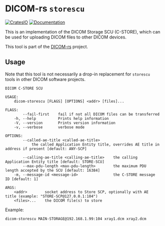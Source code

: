 # DICOM-rs `storescu`

[![CratesIO](https://img.shields.io/crates/v/dicom-storescu.svg)](https://crates.io/crates/dicom-storescu)
[![Documentation](https://docs.rs/dicom-storescu/badge.svg)](https://docs.rs/dicom-storescu)

This is an implementation of the DICOM Storage SCU (C-STORE),
which can be used for uploading DICOM files to other DICOM devices.

This tool is part of the [DICOM-rs](https://github.com/Enet4/dicom-rs) project.

## Usage

Note that this tool is not necessarily a drop-in replacement
for `storescu` tools in other DICOM software projects.

```none
DICOM C-STORE SCU

USAGE:
    dicom-storescu [FLAGS] [OPTIONS] <addr> [files]...

FLAGS:
        --fail-first    fail if not all DICOM files can be transferred
    -h, --help          Prints help information
    -V, --version       Prints version information
    -v, --verbose       verbose mode

OPTIONS:
        --called-ae-title <called-ae-title>
            the called Application Entity title, overrides AE title in address if present [default: ANY-SCP]

        --calling-ae-title <calling-ae-title>    the calling Application Entity title [default: STORE-SCU]
        --max-pdu-length <max-pdu-length>        the maximum PDU length accepted by the SCU [default: 16384]
    -m, --message-id <message-id>                the C-STORE message ID [default: 1]

ARGS:
    <addr>        socket address to Store SCP, optionally with AE title (example: "STORE-SCP@127.0.0.1:104")
    <files>...    the DICOM file(s) to store
```

Example:

```sh
dicom-storescu MAIN-STORAGE@192.168.1.99:104 xray1.dcm xray2.dcm
```
